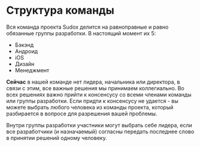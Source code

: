 # Структура команды

Вся команда проекта Sudox делится на равноправные и равно обязанные группы разработки. В настоящий момент их 5:
- Бэкэнд
- Андроид
- iOS
- Дизайн
- Менеджмент

**Сейчас** в нашей команде нет лидера, начальника или директора, в связи с этим, все важные решения мы принимаем коллегиально. Во всех решениях важно прийти к консенсусу со всеми членами команды или группы разработки. Если придти к консенсусу не удается - вы можете выбрать любого человека из команды проекта, который разбирается в вопросе для разрешения вашей проблемы.

Внутри группы разработки участники могут выбрать себе лидера, если все разработчики (и назначаемый) согласны передать последнее слово в принятии решений одному человеку.


